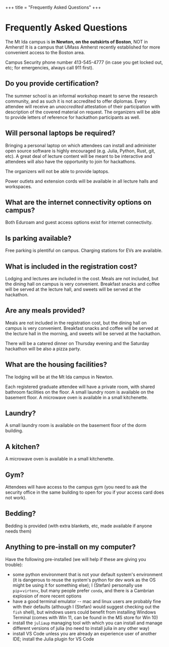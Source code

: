+++
title = "Frequently Asked Questions"
+++

# Frequently Asked Questions


The Mt Ida campus is **in Newton, on the outskirts of Boston**, NOT in Amherst! It is a campus that UMass Amherst recently established for more convenient access to the Boston area.

Campus Security phone number 413-545-4777 (in case you get locked out, etc; for emergencies, always call 911 first).

## Do you provide certification?

The summer school is an informal workshop meant to serve the research community, and as such it is not accredited to offer diplomas. Every attendee will receive an *unaccredited* attestation of their participation with description of the covered material on request. The organizers will be able to provide letters of reference for hackathon participants as well.

## Will personal laptops be required?

Bringing a personal laptop on which attendees can install and administer open source software is highly encouraged (e.g. Julia, Python, Rust, git, etc). A great deal of lecture content will be meant to be interactive and attendees will also have the opportunity to join for hackathons.

The organizers will not be able to provide laptops.

Power outlets and extension cords will be available in all lecture halls and workspaces.

## What are the internet connectivity options on campus?

Both Eduroam and guest access options exist for internet connectivity.

## Is parking available?

Free parking is plentiful on campus. Charging stations for EVs are available.

## What is included in the registration cost?

Lodging and lectures are included in the cost. Meals are not included, but the dining hall on campus is very convenient. Breakfast snacks and coffee will be served at the lecture hall, and sweets will be served at the hackathon.

## Are any meals provided?

Meals are not included in the registration cost, but the dining hall on campus is very convenient. Breakfast snacks and coffee will be served at the lecture hall in the morning, and sweets will be served at the hackathon.

There will be a catered dinner on Thursday evening and the Saturday hackathon will be also a pizza party.

## What are the housing facilities?

The lodging will be at the Mt Ida campus in Newton.

Each registered graduate attendee will have a private room, with shared bathroom facilities on the floor. A small laundry room is available on the basement floor. A microwave oven is available in a small kitchenette.

## Laundry?

A small laundry room is available on the basement floor of the dorm building.

## A kitchen?

A microwave oven is available in a small kitchenette.

## Gym?

Attendees will have access to the campus gym (you need to ask the security office in the same building to open for you if your access card does not work).

## Bedding?

Bedding is provided (with extra blankets, etc, made available if anyone needs them)

## Anything to pre-install on my computer?

Have the following pre-installed (we will help if these are giving you trouble):

  - some python environment that is not your default system's environment (it is dangerous to reuse the system's python for dev work as the OS might be using it for something else); I (Stefan) personally use `pip`+`virtenv`, but many people prefer `conda`, and there is a Cambrian explosion of more recent options
  - have a good terminal emulator -- mac and linux users are probably fine with their defaults (although I (Stefan) would suggest checking out the `fish` shell), but windows users could benefit from installing Windows Terminal (comes with Win 11, can be found in the MS store for Win 10)
  - install the `juliaup` managing tool with which you can install and manage different versions of julia (no need to install julia in any other way)
  - install VS Code unless you are already an experience user of another IDE; install the Julia plugin for VS Code
